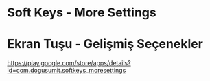 # Soft Keys - More Settings
# Ekran Tuşu - Gelişmiş Seçenekler
https://play.google.com/store/apps/details?id=com.dogusumit.softkeys_moresettings
